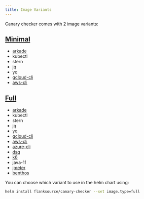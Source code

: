 ```yaml
---
title: Image Variants
---
```


Canary checker comes with 2 image variants:

## [Minimal](https://github.com/flanksource/canary-checker/blob/master/build/minimal/Dockerfile)

- [arkade](https://github.com/alexellis/arkade)
- kubectl
- stern
- jq
- yq
- [gcloud-cli](https://cloud.google.com/sdk/gcloud)
- [aws-cli](https://aws.amazon.com/cli/)

## [Full](https://github.com/flanksource/canary-checker/blob/master/build/full/Dockerfile)

- [arkade](https://github.com/alexellis/arkade)
- kubectl
- stern
- jq
- yq
- [gcloud-cli](https://cloud.google.com/sdk/gcloud)
- [aws-cli](https://aws.amazon.com/cli/)
- [azure-cli](https://learn.microsoft.com/en-us/cli/azure/)
- [dsq](https://github.com/multiprocessio/dsq)
- [k6](https://github.com/grafana/k6)
- java-11
- [jmeter](https://jmeter.apache.org/)
- [benthos](https://benthos.dev)

You can choose which variant to use in the helm chart using:

```bash
helm install flanksource/canary-checker --set image.type=full
```
